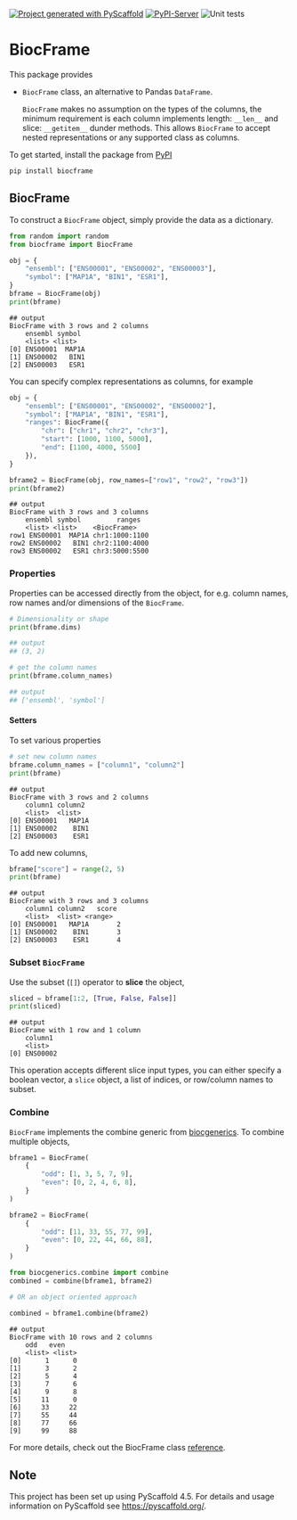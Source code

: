 <!-- These are examples of badges you might want to add to your README:
     please update the URLs accordingly

[![Built Status](https://api.cirrus-ci.com/github/<USER>/BiocFrame.svg?branch=main)](https://cirrus-ci.com/github/<USER>/BiocFrame)
[![ReadTheDocs](https://readthedocs.org/projects/BiocFrame/badge/?version=latest)](https://BiocFrame.readthedocs.io/en/stable/)
[![Coveralls](https://img.shields.io/coveralls/github/<USER>/BiocFrame/main.svg)](https://coveralls.io/r/<USER>/BiocFrame)
[![PyPI-Server](https://img.shields.io/pypi/v/BiocFrame.svg)](https://pypi.org/project/BiocFrame/)
[![Conda-Forge](https://img.shields.io/conda/vn/conda-forge/BiocFrame.svg)](https://anaconda.org/conda-forge/BiocFrame)
[![Monthly Downloads](https://pepy.tech/badge/BiocFrame/month)](https://pepy.tech/project/BiocFrame)
[![Twitter](https://img.shields.io/twitter/url/http/shields.io.svg?style=social&label=Twitter)](https://twitter.com/BiocFrame)
-->

[![Project generated with PyScaffold](https://img.shields.io/badge/-PyScaffold-005CA0?logo=pyscaffold)](https://pyscaffold.org/)
[![PyPI-Server](https://img.shields.io/pypi/v/BiocFrame.svg)](https://pypi.org/project/BiocFrame/)
![Unit tests](https://github.com/BiocPy/BiocFrame/actions/workflows/pypi-test.yml/badge.svg)

# BiocFrame

This package provides

- `BiocFrame` class, an alternative to Pandas `DataFrame`.

    `BiocFrame` makes no assumption on the types of the columns, the minimum requirement is each column implements length: `__len__` and slice: `__getitem__` dunder methods. This allows `BiocFrame` to accept nested representations or any supported class as columns.


To get started, install the package from [PyPI](https://pypi.org/project/biocframe/)

```shell
pip install biocframe
```

## BiocFrame

To construct a `BiocFrame` object, simply provide the data as a dictionary.

```python
from random import random
from biocframe import BiocFrame

obj = {
    "ensembl": ["ENS00001", "ENS00002", "ENS00003"],
    "symbol": ["MAP1A", "BIN1", "ESR1"],
}
bframe = BiocFrame(obj)
print(bframe)
```

    ## output
    BiocFrame with 3 rows and 2 columns
        ensembl symbol
        <list> <list>
    [0] ENS00001  MAP1A
    [1] ENS00002   BIN1
    [2] ENS00003   ESR1

You can specify complex representations as columns, for example

```python
obj = {
    "ensembl": ["ENS00001", "ENS00002", "ENS00002"],
    "symbol": ["MAP1A", "BIN1", "ESR1"],
    "ranges": BiocFrame({
        "chr": ["chr1", "chr2", "chr3"],
        "start": [1000, 1100, 5000],
        "end": [1100, 4000, 5500]
    }),
}

bframe2 = BiocFrame(obj, row_names=["row1", "row2", "row3"])
print(bframe2)
```

    ## output
    BiocFrame with 3 rows and 3 columns
        ensembl symbol         ranges
        <list> <list>    <BiocFrame>
    row1 ENS00001  MAP1A chr1:1000:1100
    row2 ENS00002   BIN1 chr2:1100:4000
    row3 ENS00002   ESR1 chr3:5000:5500

### Properties

Properties can be accessed directly from the object, for e.g. column names, row names and/or dimensions of the `BiocFrame`.

```python
# Dimensionality or shape
print(bframe.dims)

## output
## (3, 2)

# get the column names
print(bframe.column_names)

## output
## ['ensembl', 'symbol']
```

#### Setters

To set various properties

```python
# set new column names
bframe.column_names = ["column1", "column2"]
print(bframe)
```

    ## output
    BiocFrame with 3 rows and 2 columns
        column1 column2
        <list>  <list>
    [0] ENS00001   MAP1A
    [1] ENS00002    BIN1
    [2] ENS00003    ESR1

To add new columns,

```python
bframe["score"] = range(2, 5)
print(bframe)
```

    ## output
    BiocFrame with 3 rows and 3 columns
        column1 column2   score
        <list>  <list> <range>
    [0] ENS00001   MAP1A       2
    [1] ENS00002    BIN1       3
    [2] ENS00003    ESR1       4

### Subset `BiocFrame`

Use the subset (`[]`) operator to **slice** the object,

```python
sliced = bframe[1:2, [True, False, False]]
print(sliced)
```

    ## output
    BiocFrame with 1 row and 1 column
        column1
        <list>
    [0] ENS00002

This operation accepts different slice input types, you can either specify a boolean vector, a `slice` object, a list of indices, or row/column names to subset.


### Combine

`BiocFrame` implements the combine generic from [biocgenerics](https://github.com/BiocPy/generics). To combine multiple objects,

```python
bframe1 = BiocFrame(
    {
        "odd": [1, 3, 5, 7, 9],
        "even": [0, 2, 4, 6, 8],
    }
)

bframe2 = BiocFrame(
    {
        "odd": [11, 33, 55, 77, 99],
        "even": [0, 22, 44, 66, 88],
    }
)

from biocgenerics.combine import combine
combined = combine(bframe1, bframe2)

# OR an object oriented approach

combined = bframe1.combine(bframe2)
```

    ## output
    BiocFrame with 10 rows and 2 columns
        odd   even
        <list> <list>
    [0]      1      0
    [1]      3      2
    [2]      5      4
    [3]      7      6
    [4]      9      8
    [5]     11      0
    [6]     33     22
    [7]     55     44
    [8]     77     66
    [9]     99     88

For more details, check out the BiocFrame class [reference](https://biocpy.github.io/BiocFrame/api/biocframe.html#biocframe.BiocFrame.BiocFrame).

<!-- pyscaffold-notes -->

## Note

This project has been set up using PyScaffold 4.5. For details and usage
information on PyScaffold see https://pyscaffold.org/.
